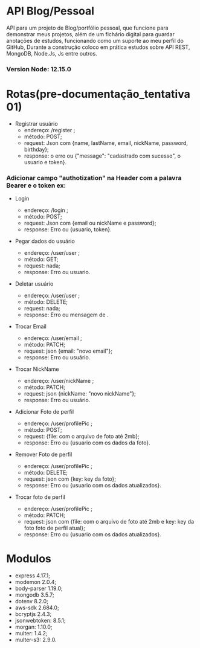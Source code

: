 # API Blog/Pessoal
API para um projeto de Blog/portfólio pessoal, que funcione para demonstrar meus projetos, além de um fichário digital para guardar anotações de estudos, funcionando como um suporte ao meu perfil do GitHub, Durante a construção coloco em prática estudos sobre API REST, MongoDB, Node.Js, Js entre outros.

### **Version Node**: 12.15.0
# Rotas(pre-documentação_tentativa 01)

 * Registrar usuário 
    - endereço: /register ;
    - método: POST;
    - request: Json com {name, lastName, email, nickName, password, birthday};
    - response: o erro ou {"message": "cadastrado com sucesso", o usuario e token}.

### Adicionar campo "authotization" na Header com a palavra Bearer e o token ex:<Bearer token>

* Login
    - endereço: /login ;
    - método: POST;
    - request: Json com {email ou nickName e password};
    - response: Erro ou {usuario, token}.

* Pegar dados do usuário
    - endereço: /user/user ;
    - método: GET;
    - request: nada;
    - response: Erro ou usuario.

* Deletar usuário
    - endereço: /user/user ;
    - método: DELETE;
    - request: nada;
    - response: Erro ou mensagem de <usuario deletado>.

* Trocar Email
    - endereço: /user/email ;
    - método: PATCH;
    - request: json {email: "novo email"};
    - response: Erro ou usuário.

* Trocar NickName
    - endereço: /user/nickName ;
    - método: PATCH;
    - request: json {nickName: "novo nickName"};
    - response: Erro ou usuário.

* Adicionar Foto de perfil
    - endereço: /user/profilePic ;
    - método: POST;
    - request: {file: com o arquivo de foto até 2mb};
    - response: Erro ou {usuario com os dados da foto}.

* Remover Foto de perfil
    - endereço: /user/profilePic ;
    - método: DELETE;
    - request: json com {key: key da foto};
    - response: Erro ou {usuario com os dados atualizados}.

* Trocar foto de perfil
    - endereço: /user/profilePic ;
    - método: PATCH;
    - request: json com {file: com o arquivo de foto até 2mb e key: key da foto foto de perfil atual};
    - response: Erro ou {usuario com os dados atualizados}.

# Modulos
 * express 4.17.1;
 * modemon 2.0.4;
 * body-parser 1.19.0;
 * mongodb 3.5.7;
 * dotenv 8.2.0;
 * aws-sdk 2.684.0;
 * bcryptjs 2.4.3;
 * jsonwebtoken: 8.5.1;
 * morgan: 1.10.0;
 * multer: 1.4.2;
 * multer-s3: 2.9.0.